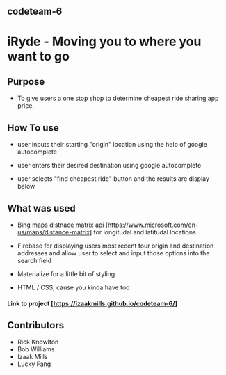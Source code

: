 ## codeteam-6

# iRyde - Moving you to where you want to go

## Purpose

* To give users a one stop shop to determine cheapest ride sharing app price.

## How To use

- user inputs their starting "origin" location using the help of google autocomplete

- user enters their desired destination using google autocomplete

- user selects "find cheapest ride" button and the results are display below

## What was used

* Bing maps distnace matrix api [https://www.microsoft.com/en-us/maps/distance-matrix] for longitudal and latitudal locations

* Firebase for displaying users most recent four origin and destination addresses and allow user to select and input those options into the search field

* Materialize for a little bit of styling

* HTML / CSS, cause you kinda have too

#### Link to project [https://izaakmills.github.io/codeteam-6/]

## Contributors
- Rick Knowlton
- Bob Williams
- Izaak Mills
- Lucky Fang
